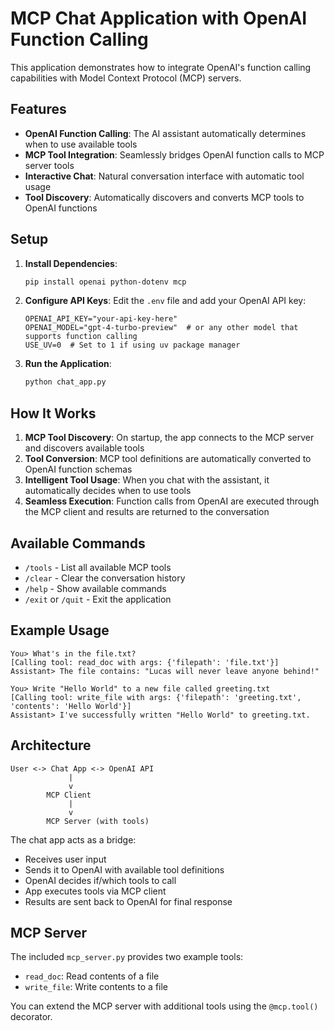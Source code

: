 # MCP Chat Application with OpenAI Function Calling

This application demonstrates how to integrate OpenAI's function calling capabilities with Model Context Protocol (MCP) servers.

## Features

- **OpenAI Function Calling**: The AI assistant automatically determines when to use available tools
- **MCP Tool Integration**: Seamlessly bridges OpenAI function calls to MCP server tools
- **Interactive Chat**: Natural conversation interface with automatic tool usage
- **Tool Discovery**: Automatically discovers and converts MCP tools to OpenAI functions

## Setup

1. **Install Dependencies**:
   ```bash
   pip install openai python-dotenv mcp
   ```

2. **Configure API Keys**:
   Edit the `.env` file and add your OpenAI API key:
   ```
   OPENAI_API_KEY="your-api-key-here"
   OPENAI_MODEL="gpt-4-turbo-preview"  # or any other model that supports function calling
   USE_UV=0  # Set to 1 if using uv package manager
   ```

3. **Run the Application**:
   ```bash
   python chat_app.py
   ```

## How It Works

1. **MCP Tool Discovery**: On startup, the app connects to the MCP server and discovers available tools
2. **Tool Conversion**: MCP tool definitions are automatically converted to OpenAI function schemas
3. **Intelligent Tool Usage**: When you chat with the assistant, it automatically decides when to use tools
4. **Seamless Execution**: Function calls from OpenAI are executed through the MCP client and results are returned to the conversation

## Available Commands

- `/tools` - List all available MCP tools
- `/clear` - Clear the conversation history
- `/help` - Show available commands
- `/exit` or `/quit` - Exit the application

## Example Usage

```
You> What's in the file.txt?
[Calling tool: read_doc with args: {'filepath': 'file.txt'}]
Assistant> The file contains: "Lucas will never leave anyone behind!"

You> Write "Hello World" to a new file called greeting.txt
[Calling tool: write_file with args: {'filepath': 'greeting.txt', 'contents': 'Hello World'}]
Assistant> I've successfully written "Hello World" to greeting.txt.
```

## Architecture

```
User <-> Chat App <-> OpenAI API
             |
             v
        MCP Client
             |
             v
        MCP Server (with tools)
```

The chat app acts as a bridge:
- Receives user input
- Sends it to OpenAI with available tool definitions
- OpenAI decides if/which tools to call
- App executes tools via MCP client
- Results are sent back to OpenAI for final response

## MCP Server

The included `mcp_server.py` provides two example tools:
- `read_doc`: Read contents of a file
- `write_file`: Write contents to a file

You can extend the MCP server with additional tools using the `@mcp.tool()` decorator.
